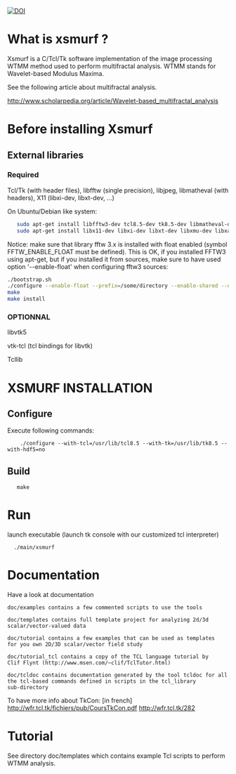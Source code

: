 [![DOI](https://zenodo.org/badge/22606/pkestene/xsmurf.svg)](https://zenodo.org/badge/latestdoi/22606/pkestene/xsmurf)

# What is xsmurf ?

Xsmurf is a C/Tcl/Tk software implementation of the image processing WTMM method used to perform multifractal analysis.
WTMM stands for Wavelet-based Modulus Maxima.

See the following article about multifractal analysis.

http://www.scholarpedia.org/article/Wavelet-based_multifractal_analysis

# Before installing Xsmurf

## External libraries

### Required

Tcl/Tk (with header files), libfftw (single precision), libjpeg, libmatheval (with headers), X11 (libxi-dev, libxt-dev, ...)

   On Ubuntu/Debian like system:
```bash
   sudo apt-get install libfftw3-dev tcl8.5-dev tk8.5-dev libmatheval-dev libjpeg-dev
   sudo apt-get install libx11-dev libxi-dev libxt-dev libxmu-dev libxau-dev
```

   Notice: make sure that library fftw 3.x is installed with float enabled 
(symbol FFTW_ENABLE_FLOAT must be defined). This is OK, if you installed FFTW3 using apt-get, but if you installed it from sources, make sure to have used option '--enable-float' when configuring fftw3 sources:

```bash
./bootstrap.sh
./configure --enable-float --prefix=/some/directory --enable-shared --disable-static --enable-type-prefix
make
make install
```

### OPTIONNAL

libvtk5

vtk-tcl (tcl bindings for libvtk)

Tcllib

# XSMURF INSTALLATION

## Configure

Execute following commands:

```shell
	./configure --with-tcl=/usr/lib/tcl8.5 --with-tk=/usr/lib/tk8.5 --with-hdf5=no
```

## Build

```shell
   make
```

# Run

launch executable (launch tk console with our customized tcl interpreter)

```shell
  ./main/xsmurf
```

# Documentation

Have a look at documentation

	doc/examples contains a few commented scripts to use the tools

	doc/templates contains full template project for analyzing 2d/3d
	scalar/vector-valued data

	doc/tutorial contains a few examples that can be used as templates
	for you own 2D/3D scalar/vector field study

	doc/tutorial_tcl contains a copy of the TCL language tutorial by
	Clif Flynt (http://www.msen.com/~clif/TclTutor.html) 

	doc/tcldoc contains documentation generated by the tool tcldoc for all
	the tcl-based commands defined in scripts in the tcl_library
	sub-directory

To have more info about TkCon:
[in french]
http://wfr.tcl.tk/fichiers/pub/CoursTkCon.pdf
http://wfr.tcl.tk/282

# Tutorial

See directory doc/templates which contains example Tcl scripts to perform WTMM analysis.


